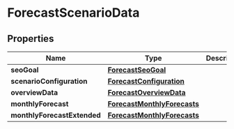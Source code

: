 # ForecastScenarioData

## Properties
Name | Type | Description | Notes
------------ | ------------- | ------------- | -------------
**seoGoal** | [**ForecastSeoGoal**](ForecastSeoGoal.md) |  |  [optional]
**scenarioConfiguration** | [**ForecastConfiguration**](ForecastConfiguration.md) |  |  [optional]
**overviewData** | [**ForecastOverviewData**](ForecastOverviewData.md) |  |  [optional]
**monthlyForecast** | [**ForecastMonthlyForecasts**](ForecastMonthlyForecasts.md) |  |  [optional]
**monthlyForecastExtended** | [**ForecastMonthlyForecasts**](ForecastMonthlyForecasts.md) |  |  [optional]
